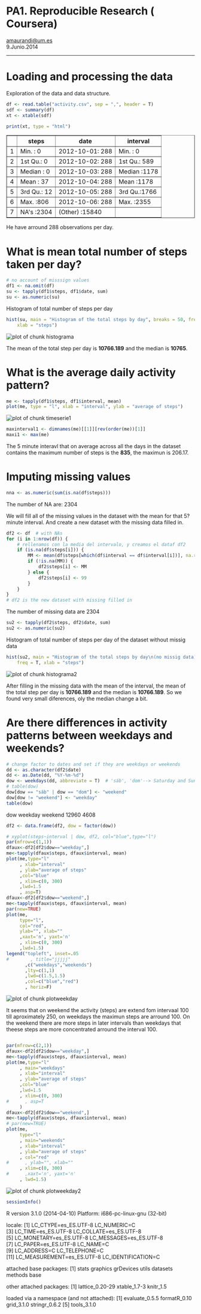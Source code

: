 # PA1. Reproducible Research ( Coursera)
amaurandi@um.es   
9.Junio.2014    

----------------------------------------





# Loading and processing the data

Exploration of the data and data structure.  


```r
df <- read.table("activity.csv", sep = ",", header = T)
sdf <- summary(df)
xt <- xtable(sdf)

print(xt, type = "html")
```

<!-- html table generated in R 3.1.0 by xtable 1.7-3 package -->
<!-- Tue Jun 10 16:44:52 2014 -->
<TABLE border=1>
<TR> <TH>  </TH> <TH>     steps </TH> <TH>         date </TH> <TH>    interval </TH>  </TR>
  <TR> <TD align="right"> 1 </TD> <TD> Min.   :  0   </TD> <TD> 2012-10-01:  288   </TD> <TD> Min.   :   0   </TD> </TR>
  <TR> <TD align="right"> 2 </TD> <TD> 1st Qu.:  0   </TD> <TD> 2012-10-02:  288   </TD> <TD> 1st Qu.: 589   </TD> </TR>
  <TR> <TD align="right"> 3 </TD> <TD> Median :  0   </TD> <TD> 2012-10-03:  288   </TD> <TD> Median :1178   </TD> </TR>
  <TR> <TD align="right"> 4 </TD> <TD> Mean   : 37   </TD> <TD> 2012-10-04:  288   </TD> <TD> Mean   :1178   </TD> </TR>
  <TR> <TD align="right"> 5 </TD> <TD> 3rd Qu.: 12   </TD> <TD> 2012-10-05:  288   </TD> <TD> 3rd Qu.:1766   </TD> </TR>
  <TR> <TD align="right"> 6 </TD> <TD> Max.   :806   </TD> <TD> 2012-10-06:  288   </TD> <TD> Max.   :2355   </TD> </TR>
  <TR> <TD align="right"> 7 </TD> <TD> NA's   :2304   </TD> <TD> (Other)   :15840   </TD> <TD>  </TD> </TR>
   </TABLE>


He have arround 288 observations per day.

# What is mean total number of steps taken per day?




```r
# no account of misssign values
df1 <- na.omit(df)
su <- tapply(df1$steps, df1$date, sum)
su <- as.numeric(su)
```


Histogram of total number of steps per day


```r
hist(su, main = "Histogram of the total steps by day", breaks = 50, freq = T, 
    xlab = "steps")
```

<img src="figure/histograma.png" title="plot of chunk histograma" alt="plot of chunk histograma" style="display: block; margin: auto;" />






The mean of the total step per day is **10766.189** and the median is **10765**.

# What is the average daily activity pattern?




```r
me <- tapply(df1$steps, df1$interval, mean)
plot(me, type = "l", xlab = "interval", ylab = "average of steps")
```

<img src="figure/timeserie1.png" title="plot of chunk timeserie1" alt="plot of chunk timeserie1" style="display: block; margin: auto;" />



```r
maxinterval1 <- dimnames(me)[[1]][rev(order(me))[1]]
maxi1 <- max(me)
```


The 5 minute interavl that on average across all the days in the dataset  contains the maximum number of steps is the **835**, the maximun is 206.17.

# Imputing missing values


```r
nna <- as.numeric(sum(is.na(df$steps)))
```


The number of NA are: 2304


We will fill all of the missing values in the dataset with the mean for that 5? minute interval. And create a new dataset with the missing data filled in.   


```r
df2 <- df  # with NAs
for (i in 1:nrow(df)) {
    # rellenamos con la media del intervalo, y creamos el dataf df2
    if (is.na(df$steps[i])) {
        MM <- mean(df$steps[which(df$interval == df$interval[i])], na.rm = T)
        if (!is.na(MM)) {
            df2$steps[i] <- MM
        } else {
            df2$steps[i] <- 99
        }
    }
}
# df2 is the new dataset with missing filled in
```


The number of missing data are 2304

```r
su2 <- tapply(df2$steps, df2$date, sum)
su2 <- as.numeric(su2)
```


Histogram of total number of steps per day of the dataset without missig data


```r
hist(su2, main = "Histogram of the total steps by day\n(no missig data)", breaks = 50, 
    freq = T, xlab = "steps")
```

<img src="figure/histograma2.png" title="plot of chunk histograma2" alt="plot of chunk histograma2" style="display: block; margin: auto;" />







After filling in the missing data with the mean of the interval, the mean of the total step per day is **10766.189** and the median is **10766.189**.   So we found very small diferences, oly the median change a bit.

# Are there differences in activity patterns between weekdays and weekends?


```r
# change factor to dates and set if they are weekdays or weekends
dd <- as.character(df2$date)
dd <- as.Date(dd, "%Y-%m-%d")
dow <- weekdays(dd, abbreviate = T)  # 'sáb', 'dom'--> Saturday and Sunday
# table(dow)
dow[dow == "sáb" | dow == "dom"] <- "weekend"
dow[dow != "weekend"] <- "weekday"
table(dow)
```

dow
weekday weekend 
  12960    4608 

```r
df2 <- data.frame(df2, dow = factor(dow))
```



```r
# xyplot(steps~interval | dow, df2, col="blue",type="l")
par(mfrow=c(1,1))
dfaux<-df2[df2$dow=="weekday",]
me<-tapply(dfaux$steps, dfaux$interval, mean)
plot(me,type="l"
     , xlab="interval"
     , ylab="average of steps"
     ,col="blue"
     , xlim=c(0, 300)
     ,lwd=1.5
     , asp=T)
dfaux<-df2[df2$dow=="weekend",]
me<-tapply(dfaux$steps, dfaux$interval, mean)
par(new=TRUE)
plot(me,
     type="l",
     col="red", 
     ylab="", xlab=""
     ,xaxt='n', yaxt='n'
     , xlim=c(0, 300)
     ,lwd=1.5)
legend("topleft", inset=.05
#        , title="jjjjj"
       ,c("weekdays","weekends")
       ,lty=c(1,1)
       ,lwd=c(1.5,1.5)
       ,col=c("blue","red")
       , horiz=F)
```

<img src="figure/plotweekday.png" title="plot of chunk plotweekday" alt="plot of chunk plotweekday" style="display: block; margin: auto;" />


It seems that on weekend the activity (steps) are extend fom intervaal 100 till aproximately 250, on weekdays the maximun steps are arround 100. On the weekend there are more steps in later intervals than weekdays that theese steps are more concentrated arround the interval 100.  


```r

par(mfrow=c(2,1))
dfaux<-df2[df2$dow=="weekday",]
me<-tapply(dfaux$steps, dfaux$interval, mean)
plot(me,type="l"
     , main="weekdays"
     , xlab="interval"
     , ylab="average of steps"
     ,col="blue"
     ,lwd=1.5
     , xlim=c(0, 300)
#      , asp=T
     )
dfaux<-df2[df2$dow=="weekend",]
me<-tapply(dfaux$steps, dfaux$interval, mean)
# par(new=TRUE)
plot(me,
     type="l"
     , main="weekends"
     , xlab="interval"
     , ylab="average of steps"
     , col="red"
#      , ylab="", xlab=""
     , xlim=c(0, 300)
#      ,xaxt='n', yaxt='n'
     , lwd=1.5)
```

<img src="figure/plotweekday2.png" title="plot of chunk plotweekday2" alt="plot of chunk plotweekday2" style="display: block; margin: auto;" />






```r
sessionInfo()
```

R version 3.1.0 (2014-04-10)
Platform: i686-pc-linux-gnu (32-bit)

locale:
 [1] LC_CTYPE=es_ES.UTF-8       LC_NUMERIC=C              
 [3] LC_TIME=es_ES.UTF-8        LC_COLLATE=es_ES.UTF-8    
 [5] LC_MONETARY=es_ES.UTF-8    LC_MESSAGES=es_ES.UTF-8   
 [7] LC_PAPER=es_ES.UTF-8       LC_NAME=C                 
 [9] LC_ADDRESS=C               LC_TELEPHONE=C            
[11] LC_MEASUREMENT=es_ES.UTF-8 LC_IDENTIFICATION=C       

attached base packages:
[1] stats     graphics  grDevices utils     datasets  methods   base     

other attached packages:
[1] lattice_0.20-29 xtable_1.7-3    knitr_1.5      

loaded via a namespace (and not attached):
[1] evaluate_0.5.5 formatR_0.10   grid_3.1.0     stringr_0.6.2 
[5] tools_3.1.0   


















